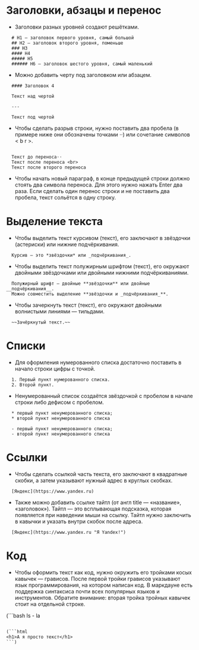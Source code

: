 # Заголовки, абзацы и перенос

* Заголовки разных уровней создают решётками.

```
  # H1 — заголовок первого уровня, самый большой
  ## H2 — заголовок второго уровня, поменьше
  ### H3
  #### H4
  ##### H5
  ###### H6 — заголовок шестого уровня, самый маленький
  ```

* Можно добавить черту под заголовком или абзацем.

```
  #### Заголовок 4
  
  Текст над чертой
  
  ---
  
  Текст под чертой
  ```

* Чтобы сделать разрыв строки, нужно поставить два пробела (в примере ниже они обозначены точками ⋅⋅) или сочетание символов < b r >.

```
  
  Текст до переноса⋅⋅  
  Текст после переноса <br>
  Текст после второго переноса
  ```

* Чтобы начать новый параграф, в конце предыдущей строки должно стоять два символа переноса. Для этого нужно нажать Enter два раза. 
Если сделать один перенос строки и не поставить два пробела, текст сольётся в одну строку.

# Выделение текста

* Чтобы выделить текст курсивом (текст), его заключают в звёздочки (астериски) или нижние подчёркивания.

```
  Курсив — это *звёздочки* или _подчёркивания_.
  ```

* Чтобы выделить текст полужирным шрифтом (текст), его окружают двойными звёздочками или двойными нижними подчёркиваниями.

```
  Полужирный шрифт — двойные **звёздочки** или двойные __подчёркивания__.
  Можно совместить выделение **звёздочки и _подчёркивания_**.
  ```

* Чтобы зачеркнуть текст (текст), его окружают двойными волнистыми линиями — тильдами.

```
  ~~Зачёркнутый текст.~~
  ```

# Списки

* Для оформления нумерованного списка достаточно поставить в начало строки цифры с точкой.

```
  1. Первый пункт нумерованного списка.
  2. Второй пункт.
  ```

* Ненумерованный список создаётся звёздочкой с пробелом в начале строки либо дефисом с пробелом.

```
  * первый пункт ненумерованного списка;
  * второй пункт ненумерованного списка
  
  - первый пункт ненумерованного списка;
  - второй пункт ненумерованного списка
  ```

# Ссылки

* Чтобы сделать ссылкой часть текста, его заключают в квадратные скобки, а затем указывают нужный адрес в круглых скобках.

```
  [Яндекс](https://www.yandex.ru)
  ```

* Также можно добавить ссылке тайтл (от англ title — «название», «заголовок»). Тайтл — это всплывающая подсказка, которая появляется при наведении мыши на ссылку. Тайтл нужно заключить в кавычки и указать внутри скобок после адреса.

```
  [Яндекс](https://www.yandex.ru "Я Yandex!")
  ```

# Код

* Чтобы оформить текст как код, нужно окружить его тройками косых кавычек — грависов. После первой тройки грависов указывают язык программирования, на котором написан код. В маркдауне есть поддержка синтаксиса почти всех популярных языков и инструментов. Обратите внимание: вторая тройка тройных кавычек стоит на отдельной строке.

(```bash
 ls - la
 ```)

(```html
<h1>А я просто текст</h1>
```)



